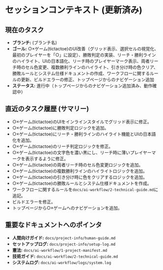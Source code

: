 # セッションコンテキスト (更新済み)

## 現在のタスク
- **ブランチ:** (ブランチ名)
- **ゴール:** ○×ゲーム(tictactoe)のUI改善（グリッド表示、選択セルの視覚化、最初のプレイヤーを「○」に設定）、勝敗判定の実装、リーチ・勝利ラインのハイライト、UIの日本語化、リーチ時のプレイヤーマーク表示、両者リーチ時のセル色変更、複数勝利ラインのハイライト、引き分け時の色クリア、勝敗ルールとシステム仕様ドキュメントの作成、ワークフローに関するルールの更新、ビルドエラーの修正、トップページからのナビゲーション追加
- **ステータス:** 進行中（トップページからのナビゲーション追加済み、動作確認中）

## 直近のタスク履歴 (サマリー)
- ○×ゲーム(tictactoe)のUIをインラインスタイルでグリッド表示に修正。
- ○×ゲーム(tictactoe)に勝敗判定ロジックを追加。
- ○×ゲーム(tictactoe)にリーチ・勝利ラインのハイライト機能とUIの日本語化を追加。
- ○×ゲーム(tictactoe)のリーチ判定ロジックを修正。
- ○×ゲーム(tictactoe)の文字色を濃い黒にし、リーチ時に薄いプレイヤーマークを表示するように修正。
- ○×ゲーム(tictactoe)の両者リーチ時のセル色変更ロジックを追加。
- ○×ゲーム(tictactoe)の複数勝利ラインのハイライトロジックを追加。
- ○×ゲーム(tictactoe)の引き分け時に色をクリアするロジックを追加。
- ○×ゲーム(tictactoe)の勝敗ルールとシステム仕様ドキュメントを作成。
- ワークフローに関するルールを`docs/ai-workflow/2-technical-guide.md`に追記。
- ビルドエラーを修正。
- トップページから○×ゲームへのナビゲーションを追加。

## 重要なドキュメントへのポインタ
- **人間向けガイド:** `docs/project-info/human-guide.md`
- **セットアップログ:** `docs/project-info/setup-log.md`
- **憲法:** `docs/ai-workflow/1-project-manifest.md`
- **技術ガイド:** `docs/ai-workflow/2-technical-guide.md`
- **システムログ:** `docs/ai-workflow/logs/system.log`
